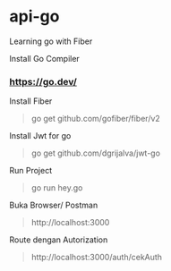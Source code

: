 # api-go
Learning go with Fiber

Install Go Compiler
### https://go.dev/

Install Fiber
> go get github.com/gofiber/fiber/v2

Install Jwt for go
> go get github.com/dgrijalva/jwt-go

Run Project
> go run hey.go

Buka Browser/ Postman
> http://localhost:3000

Route dengan Autorization
> http://localhost:3000/auth/cekAuth
